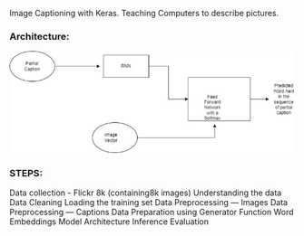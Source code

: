Image Captioning with Keras.
Teaching Computers to describe pictures.

### Architecture:

![alt text](https://github.com/punitsharma077/IC/blob/master/fd.jpg?raw=true)


### STEPS: 

Data collection - Flickr 8k (containing8k images)
Understanding the data
Data Cleaning
Loading the training set
Data Preprocessing — Images
Data Preprocessing — Captions
Data Preparation using Generator Function
Word Embeddings
Model Architecture
Inference
Evaluation
